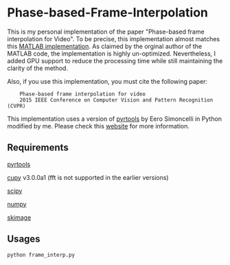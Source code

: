 # Phase-based-Frame-Interpolation

This is my personal implementation of the paper "Phase-based frame interpolation for Video". To be precise, this implementation almost matches this [MATLAB implementation](https://github.com/owang/PhaseBasedInterpolation). As claimed by the orginal author of the MATLAB code, the implementation is highly un-optimized. Nevertheless, I added GPU support to reduce the processing time while still maintaining the clarity of the method. 

Also, if you use this implementation, you must cite the following paper:

``` S. Meyer, O. Wang, H. Zimmer, M. Grosse and A. Sorkine-Hornung
    Phase-based frame interpolation for video
    2015 IEEE Conference on Computer Vision and Pattern Recognition (CVPR)
``` 

This implementation uses a version of [pyrtools](https://github.com/LabForComputationalVision/pyPyrTools) by Eero Simoncelli in Python modified by me. Please check this [website](https://github.com/LabForComputationalVision/matlabPyrTools) for more information.

## Requirements
[pyrtools](https://github.com/justanhduc/pyPyrTools/tree/test-branch)

[cupy](https://github.com/cupy/cupy) v3.0.0a1 (fft is not supported in the earlier versions)

[scipy](https://www.scipy.org/)

[numpy](http://www.numpy.org/)

[skimage](http://scikit-image.org/)

## Usages

```
python frame_interp.py
```


